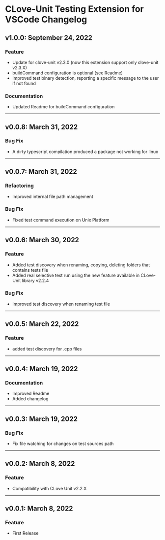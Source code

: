 # CLove-Unit Testing Extension for VSCode Changelog

## v1.0.0: September 24, 2022
### Feature
* Update for clove-unit v2.3.0 (now this extension support only clove-unit v2.3.X)
* buildCommand configuration is optional (see Readme)
* Improved test binary detection, reporting a specific message to the user if not found
### Documentation
* Updated Readme for buildCommand configuration
---
## v0.0.8: March 31, 2022
### Bug Fix
* A dirty typescript compilation produced a package not working for linux
---
## v0.0.7: March 31, 2022
### Refactoring
* Improved internal file path management 
### Bug Fix
* Fixed test command execution on Unix Platform
---
## v0.0.6: March 30, 2022
### Feature
* Added test discovery when renaming, copying, deleting folders that contains tests file
* Added real selective test run using the new feature available in CLove-Unit library v2.2.4
### Bug Fix
* Improved test discovery when renaming test file
---
## v0.0.5: March 22, 2022
### Feature
* added test discovery for .cpp files
---
## v0.0.4: March 19, 2022
### Documentation
* Improved Readme
* Added changelog
---
## v0.0.3: March 19, 2022
### Bug Fix
* Fix file watching for changes on test sources path
---
## v0.0.2: March 8, 2022
### Feature
* Compatibility with CLove Unit v2.2.X
---
## v0.0.1: March 8, 2022
### Feature
* First Release

